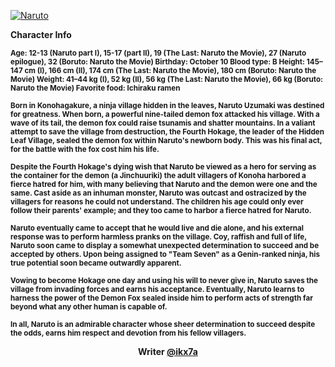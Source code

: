 [![Naruto]()]()

**Character Info**

<b>
<sup>
Age: 12-13 (Naruto part I), 15-17 (part II), 19 (The Last: Naruto the Movie), 27 (Naruto epilogue), 32 (Boruto: Naruto the Movie)
Birthday: October 10
Blood type: B
Height: 145–147 cm (I), 166 cm (II), 174 cm (The Last: Naruto the Movie), 180 cm (Boruto: Naruto the Movie)
Weight: 41–44 kg (I), 52 kg (II), 56 kg (The Last: Naruto the Movie), 66 kg (Boruto: Naruto the Movie)
Favorite food: Ichiraku ramen
</sup>

<p>

<sub>
Born in Konohagakure, a ninja village hidden in the leaves, Naruto Uzumaki was destined for greatness. When born, a powerful nine-tailed demon fox attacked his village. With a wave of its tail, the demon fox could raise tsunamis and shatter mountains. In a valiant attempt to save the village from destruction, the Fourth Hokage, the leader of the Hidden Leaf Village, sealed the demon fox within Naruto's newborn body. This was his final act, for the battle with the fox cost him his life.
</sub>

<p>

<sup>
Despite the Fourth Hokage's dying wish that Naruto be viewed as a hero for serving as the container for the demon (a Jinchuuriki) the adult villagers of Konoha harbored a fierce hatred for him, with many believing that Naruto and the demon were one and the same. Cast aside as an inhuman monster, Naruto was outcast and ostracized by the villagers for reasons he could not understand. The children his age could only ever follow their parents' example; and they too came to harbor a fierce hatred for Naruto.
</sup>

<p>

<sub>
Naruto eventually came to accept that he would live and die alone, and his external response was to perform harmless pranks on the village. Coy, raffish and full of life, Naruto soon came to display a somewhat unexpected determination to succeed and be accepted by others. Upon being assigned to "Team Seven" as a Genin-ranked ninja, his true potential soon became outwardly apparent.
</sub>

<p>

<sup>
Vowing to become Hokage one day and using his will to never give in, Naruto saves the village from invading forces and earns his acceptance. Eventually, Naruto learns to harness the power of the Demon Fox sealed inside him to perform acts of strength far beyond what any other human is capable of.
</sup>

<p>

<sub>
In all, Naruto is an admirable character whose sheer determination to succeed despite the odds, earns him respect and devotion from his fellow villagers.
</sub>


<div align="center">
 Writer <a href="https://github.com/ikx7a"> @ikx7a </a>


